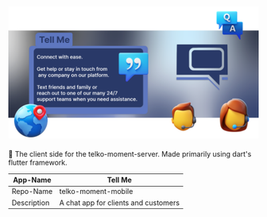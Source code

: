 ![image banner](https://github.com/Stroustrups-Sentinel/telko-moment-mobile/blob/main/design/github-banner.png?raw=true)
---

📱 The client side for the telko-moment-server. Made primarily using dart's flutter framework.


  |App-Name| Tell Me|
  |---|---|
  | Repo-Name | telko-moment-mobile |
  | Description | A chat app for clients and customers |
